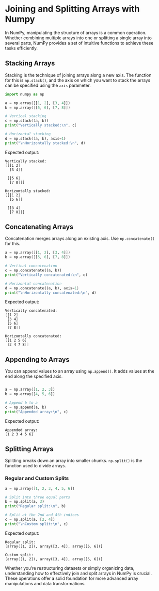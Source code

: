 # Joining and Splitting Arrays with Numpy

In NumPy, manipulating the structure of arrays is a common operation. Whether combining multiple arrays into one or splitting a single array into several parts, NumPy provides a set of intuitive functions to achieve these tasks efficiently.

## Stacking Arrays

Stacking is the technique of joining arrays along a new axis. The function for this is `np.stack()`, and the axis on which you want to stack the arrays can be specified using the `axis` parameter.

```Python
import numpy as np

a = np.array([[1, 2], [3, 4]])
b = np.array([[5, 6], [7, 8]])

# Vertical stacking
c = np.stack((a, b))
print("Vertically stacked:\n", c)

# Horizontal stacking
d = np.stack((a, b), axis=1)
print("\nHorizontally stacked:\n", d)
```

Expected output:

```
Vertically stacked:
[[[1 2]
  [3 4]]

 [[5 6]
  [7 8]]]

Horizontally stacked:
[[[1 2]
  [5 6]]

 [[3 4]
  [7 8]]]
```

## Concatenating Arrays

Concatenation merges arrays along an existing axis. Use `np.concatenate()` for this.

```Python
a = np.array([[1, 2], [3, 4]])
b = np.array([[5, 6], [7, 8]])

# Vertical concatenation
c = np.concatenate((a, b))
print("Vertically concatenated:\n", c)

# Horizontal concatenation
d = np.concatenate((a, b), axis=1)
print("\nHorizontally concatenated:\n", d)
```

Expected output:

```
Vertically concatenated:
[[1 2]
 [3 4]
 [5 6]
 [7 8]]

Horizontally concatenated:
[[1 2 5 6]
 [3 4 7 8]]
```

## Appending to Arrays

You can append values to an array using `np.append()`. It adds values at the end along the specified axis.

```Python

a = np.array([1, 2, 3])
b = np.array([4, 5, 6])

# Append b to a
c = np.append(a, b)
print("Appended array:\n", c)
```

Expected output:

```
Appended array:
[1 2 3 4 5 6]
```

## Splitting Arrays

Splitting breaks down an array into smaller chunks. `np.split()` is the function used to divide arrays.

### Regular and Custom Splits

```Python
a = np.array([1, 2, 3, 4, 5, 6])

# Split into three equal parts
b = np.split(a, 3)
print("Regular split:\n", b)

# Split at the 2nd and 4th indices
c = np.split(a, [2, 4])
print("\nCustom split:\n", c)
```

Expected output:

```
Regular split:
[array([1, 2]), array([3, 4]), array([5, 6])]

Custom split:
[array([1, 2]), array([3, 4]), array([5, 6])]
```

Whether you're restructuring datasets or simply organizing data, understanding how to effectively join and split arrays in NumPy is crucial. These operations offer a solid foundation for more advanced array manipulations and data transformations.
